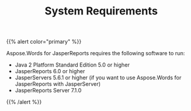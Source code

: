 ﻿---
title: System Requirements
description: "System Requirements of Aspose.Words for JasperReports."
type: docs
weight: 90
url: /jasperreports/system-requirements/
---

{{% alert color="primary" %}} 

Aspose.Words for JasperReports requires the following software to run:

- Java 2 Platform Standard Edition 5.0 or higher
- JasperReports 6.0 or higher
- JasperServers 5.6.1 or higher (if you want to use Aspose.Words for JasperReports with JasperServer)
- JasperReports Server 7.1.0

{{% /alert %}}
